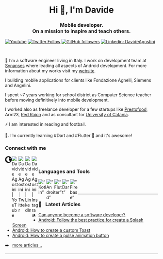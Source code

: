 <h1 align="center">Hi 👋, I'm Davide</h1>
<h3 align="center">Mobile developer. <br /> On a mission to inspire and teach others.</h3>

[![Youtube](https://img.shields.io/static/v1?label=DavideAgostini&message=Subscribe&logo=YouTube&color=FF0000&style=for-the-badge)][youtube]
[![Twitter Follow](https://img.shields.io/twitter/follow/DavideAgostini?color=1DA1F2&label=Followers&logo=twitter&style=for-the-badge)][twitter]
[![GitHub followers](https://img.shields.io/github/followers/DavideAgostini?logo=GitHub&style=for-the-badge)][github]
[![Linkedin: DavideAgostini](https://img.shields.io/badge/-CONNECT-blue?style=for-the-badge&logo=Linkedin&link=https://www.linkedin.com/in/davideagostini/)][linkedin]

<br />

🔭  I’m a software engineer living in Italy. I work on development team at [Synapses](https://www.synapseslab.com/) where leading all aspects of Android development. For more information about my works visit my [website](https://davideagostini.com).

I building mobile applications for clients like Fondazione Agnelli, Siemens and Angelini.

I spent ~7 years working for school district as Computer Science teacher before moving definitively into mobile development.

I worked also as freelance developer for a few startups like [Prestofood](https://www.foodys.it/), Arm23, [Red Raion](https://redraion.com/) and as consultant for [University of Catania](https://www.unict.it/).

⚡ I am interested in reading and football.

🌱. I’m currently learning #Dart and #Flutter 💙 and it's awesome!


### Connect with me

[<img align="left" alt="Davide Agostini | Website" width="22px" src="https://raw.githubusercontent.com/iconic/open-iconic/master/svg/globe.svg" />][website]
[<img align="left" alt="Davide Agostini | YouTube" width="22px" src="https://cdn.jsdelivr.net/npm/simple-icons@v3/icons/youtube.svg" />][youtube]
[<img align="left" alt="Davide Agostini | Twitter" width="22px" src="https://cdn.jsdelivr.net/npm/simple-icons@v3/icons/twitter.svg" />][twitter]
[<img align="left" alt="Davide Agostini | LinkedIn" width="22px" src="https://cdn.jsdelivr.net/npm/simple-icons@v3/icons/linkedin.svg" />][linkedin]
[<img align="left" alt="Davide Agostini | Instagram" width="22px" src="https://cdn.jsdelivr.net/npm/simple-icons@v3/icons/instagram.svg" />][instagram]

<br />

### Languages and Tools

[<img align="left" alt=“Kotlin” width="26px" src="https://www.vectorlogo.zone/logos/kotlinlang/kotlinlang-icon.svg" />][youtube]
[<img align="left" alt=“Android” width="26px" src="https://www.vectorlogo.zone/logos/android/android-icon.svg" />][youtube]
[<img align="left" alt=“Flutter” width="26px" src="https://www.vectorlogo.zone/logos/flutterio/flutterio-icon.svg" />][youtube]
[<img align="left" alt=“Dart” width="26px" src="https://www.vectorlogo.zone/logos/dartlang/dartlang-icon.svg" />][youtube]
[<img align="left" alt=“Firebase” width="26px" src="https://www.vectorlogo.zone/logos/firebase/firebase-icon.svg" />][youtube]


<br />
<br />

---

### 📑 &ensp;Latest Articles

<!-- BLOG:START -->
- [Can anyone become a software developer?](https://davideagostini.com/can-anyone-become-a-software-developer)
- [Android: Follow the best practice for create a Splash Screen](https://davideagostini.com/android-follow-the-best-practice-for-create-a-splash-screen)
- [Android: How to create a custom Toast](https://davideagostini.com/android-how-to-create-a-custom-toast)
- [Android: How to create a pulse animation button](https://davideagostini.com/android-how-to-create-a-pulse-animation-button)
<!-- BLOG:END -->

➡️ &ensp;[more articles...](https://davideagostini.com)

---

[website]: https://davideagostini.com
[twitter]: https://twitter.com/intent/follow?original_referer=https%3A%2F%2Fgithub.com%2FDavideAgostini&screen_name=DavideAgostini
[youtube]: https://www.youtube.com/channel/UCcNRFlwcE10qXNxVGV4Votg?sub_confirmation=1
[linkedin]: https://linkedin.com/in/davideagostini
[github]: https://github.com/DavideAgostini
[instagram]: https://www.instagram.com/davideagostini

